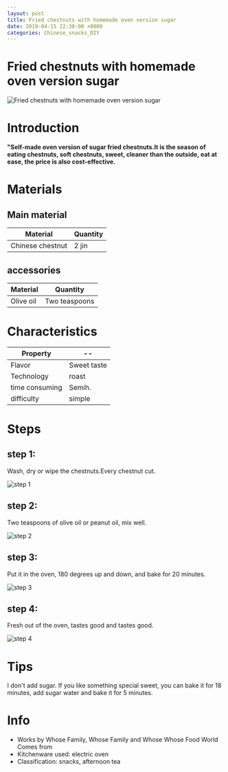 ```yaml
---
layout: post
title: Fried chestnuts with homemade oven version sugar
date: 2019-04-15 22:30:00 +0800
categories: Chinese_snacks_DIY
---
```


# Fried chestnuts with homemade oven version sugar

![Fried chestnuts with homemade oven version sugar]({{site.baseurl}}/img/422641/422641.jpg)

# Introduction

**"Self-made oven version of sugar fried chestnuts.It is the season of eating chestnuts, soft chestnuts, sweet, cleaner than the outside, eat at ease, the price is also cost-effective.**

# Materials


## Main material

Material|Quantity
--|--
Chinese chestnut|2 jin

## accessories

Material|Quantity
--|--
Olive oil|Two teaspoons

# Characteristics

Property|--
--|--
Flavor|Sweet taste
Technology|roast
time consuming|Semih.
difficulty|simple

# Steps

## step 1:

Wash, dry or wipe the chestnuts.Every chestnut cut.

![step 1]({{site.baseurl}}/img/422641/1.jpg)

## step 2:

Two teaspoons of olive oil or peanut oil, mix well.

![step 2]({{site.baseurl}}/img/422641/2.jpg)

## step 3:

Put it in the oven, 180 degrees up and down, and bake for 20 minutes.

![step 3]({{site.baseurl}}/img/422641/3.jpg)

## step 4:

Fresh out of the oven, tastes good and tastes good.

![step 4]({{site.baseurl}}/img/422641/4.jpg)

# Tips

I don't add sugar. If you like something special sweet, you can bake it for 18 minutes, add sugar water and bake it for 5 minutes.

# Info

- Works by Whose Family, Whose Family and Whose Whose Food World Comes from
- Kitchenware used: electric oven
- Classification: snacks, afternoon tea